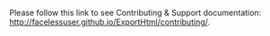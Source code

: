Please follow this link to see Contributing &amp; Support documentation: http://facelessuser.github.io/ExportHtml/contributing/.
